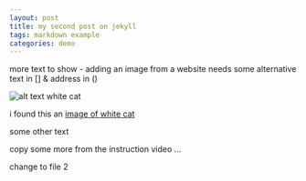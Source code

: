 ```yaml
---
layout: post
title: my second post on jekyll
tags: markdown example
categories: demo
---
```


more text to show - adding an image from a website needs some alternative text in [] & address in ()


![alt text white cat](https://upload.wikimedia.org/wikipedia/commons/thumb/b/b1/VAN_CAT.png/480px-VAN_CAT.png)

i found this an [image of white cat](https://commons.wikimedia.org/wiki/File:VAN_CAT.png)

some other text

copy some more from the instruction video ...

change to file 2  

